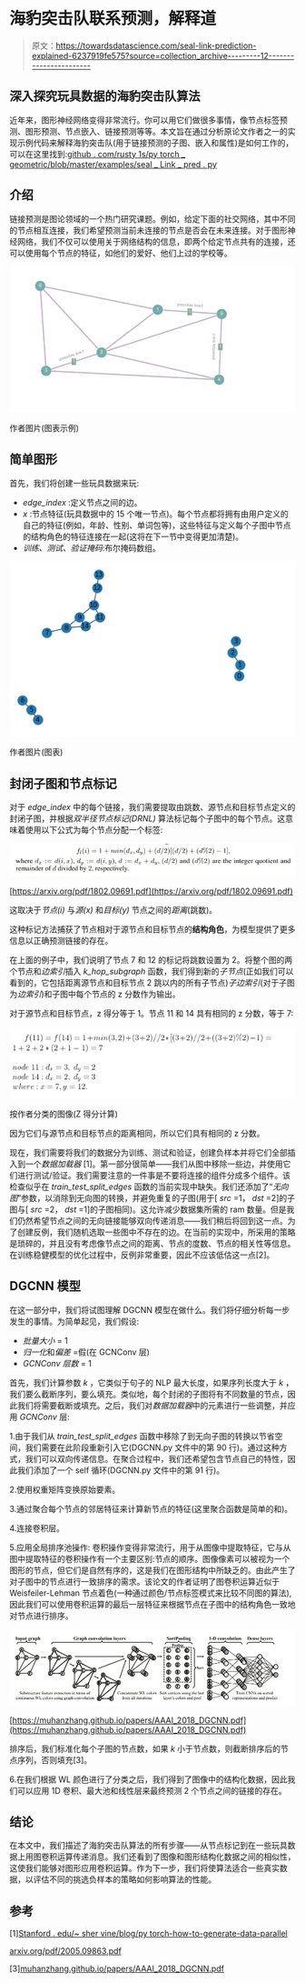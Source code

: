 # 海豹突击队联系预测，解释道

> 原文：<https://towardsdatascience.com/seal-link-prediction-explained-6237919fe575?source=collection_archive---------12----------------------->

## 深入探究玩具数据的海豹突击队算法

近年来，图形神经网络变得非常流行。你可以用它们做很多事情，像节点标签预测、图形预测、节点嵌入、链接预测等等。本文旨在通过分析原论文作者之一的实现示例代码来解释海豹突击队(用于链接预测的子图、嵌入和属性)是如何工作的，可以在这里找到:[github . com/rusty 1s/py torch _ geometric/blob/master/examples/seal _ Link _ pred . py](https://github.com/rusty1s/pytorch_geometric/blob/master/examples/seal_link_pred.py)

## 介绍

链接预测是图论领域的一个热门研究课题。例如，给定下面的社交网络，其中不同的节点相互连接，我们希望预测当前未连接的节点是否会在未来连接。对于图形神经网络，我们不仅可以使用关于网络结构的信息，即两个给定节点共有的连接，还可以使用每个节点的特征，如他们的爱好、他们上过的学校等。

![](img/e5d8bb4a340b38510c3def2f371fd9c0.png)

作者图片(图表示例)

## 简单图形

首先，我们将创建一些玩具数据来玩:

*   *edge_index* :定义节点之间的边。
*   *x* :节点特征(玩具数据中的 15 个唯一节点)。每个节点都将拥有由用户定义的自己的特征(例如，年龄、性别、单词包等)，这些特征与定义每个子图中节点的结构角色的特征连接在一起(这将在下一节中变得更加清楚)。
*   *训练、测试、验证掩码*:布尔掩码数组。

![](img/060f445b5d464e6d3419331fb6d30147.png)

作者图片(图表)

## 封闭子图和节点标记

对于 *edge_index* 中的每个链接，我们需要提取由跳数、源节点和目标节点定义的封闭子图，并根据*双半径节点标记(DRNL)* 算法标记每个子图中的每个节点。这意味着使用以下公式为每个节点分配一个标签:

![](img/236db30c38f9caa0064a35c1e02252f8.png)

[https://arxiv.org/pdf/1802.09691.pdf](https://arxiv.org/pdf/1802.09691.pdf)

这取决于*节点(i)* 与*源(x)* 和*目标(y)* 节点之间的*距离*(跳数)。

这种标记方法捕获了节点相对于源节点和目标节点的**结构角色**，为模型提供了更多信息以正确预测链接的存在。

在上面的例子中，我们说明了节点 7 和 12 的标记将跳数设置为 2。将整个图的两个节点和*边索引*插入 *k_hop_subgraph* 函数，我们得到新的*子节点*(正如我们可以看到的，它包括距离源节点和目标节点 2 跳以内的所有子节点)*子边索引*(对于子图为*边索引*)和子图中每个节点的 z 分数作为输出。

对于源节点和目标节点，z 得分等于 1。节点 11 和 14 具有相同的 z 分数，等于 7:

![](img/f48a7b6a9171ea305bad5d6b77215ef6.png)

按作者分类的图像(Z 得分计算)

因为它们与源节点和目标节点的距离相同，所以它们具有相同的 z 分数。

现在，我们需要将我们的数据分为训练、测试和验证，创建负样本并将它们全部插入到一个*数据加载器* [1]。第一部分很简单——我们从图中移除一些边，并使用它们进行测试/验证。我们需要注意的一件事是不要将连接的组件分成多个组件。该检查似乎在 *train_test_split_edges* 函数的当前实现中缺失。我们还添加了“*无向图*”参数，以消除到无向图的转换，并避免重复的子图(用于[ *src* =1， *dst* =2]的子图与[ *src* =2， *dst* =1]的子图相同)。这允许减少数据集所需的 ram 数量。但是我们仍然希望节点之间的无向链接能够双向传递消息——我们稍后将回到这一点。为了创建反例，我们随机选取一些图中不存在的边。在当前的实现中，所采用的策略是琐碎的，并且没有考虑像节点之间的距离、节点的度数、节点的相关性等信息。在训练稳健模型的优化过程中，反例非常重要，因此不应该低估这一点[2]。

## DGCNN 模型

在这一部分中，我们将试图理解 DGCNN 模型在做什么。我们将仔细分析每一步发生的事情。为简单起见，我们假设:

*   *批量大小* = 1
*   *归一化*和*偏差* =假(在 GCNConv 层)
*   *GCNConv 层数* = 1

首先，我们计算参数 *k* ，它类似于句子的 NLP 最大长度，如果序列长度大于 *k* ，我们要么截断序列，要么填充。类似地，每个封闭的子图将有不同数量的节点，因此我们将需要截断或填充。之后，我们对*数据加载器*中的元素进行一些调整，并应用 *GCNConv* 层:

1.由于我们从 *train_test_split_edges* 函数中移除了到无向子图的转换以节省空间，我们需要在此阶段重新引入它(DGCNN.py 文件中的第 90 行)。通过这种方式，我们可以双向传递信息。在聚合过程中，我们还希望包含节点自己的特性，因此我们添加了一个 self 循环(DGCNN.py 文件中的第 91 行)。

2.使用权重矩阵变换原始要素。

3.通过聚合每个节点的邻居特征来计算新节点的特征(这里聚合函数是简单的和)。

4.连接卷积层。

5.应用全局排序池操作:
卷积操作变得非常流行，用于从图像中提取特征，它与从图中提取特征的卷积操作有一个主要区别:节点的顺序。图像像素可以被视为一个图形的节点，但它们是自然有序的，这是我们在图形结构中所缺乏的。由此产生了对子图中的节点进行一致排序的需求。该论文的作者证明了图卷积运算近似于 Weisfeiler-Lehman 节点着色(一种通过颜色/节点标签模式来比较不同图的算法),因此我们可以使用卷积运算的最后一层特征来根据节点在子图中的结构角色一致地对节点进行排序。

![](img/62d1e07012b1777d322480f595031c87.png)

[https://muhanzhang.github.io/papers/AAAI_2018_DGCNN.pdf](https://muhanzhang.github.io/papers/AAAI_2018_DGCNN.pdf)

排序后，我们标准化每个子图的节点数，如果 *k* 小于节点数，则截断排序后的节点序列，否则填充[3]。

6.在我们根据 WL 颜色进行了分类之后，我们得到了图像中的结构化数据，因此我们可以应用 1D 卷积、最大池和线性层来最终预测 2 个节点之间的链接的存在。

## 结论

在本文中，我们描述了海豹突击队算法的所有步骤——从节点标记到在一些玩具数据上用图卷积运算传递消息。我们还看到了图像和图形结构化数据之间的相似性，这使我们能够对图形应用卷积运算。作为下一步，我们将使算法适合一些真实数据，以评估不同的挑选负样本的策略如何影响算法的性能。

## 参考

[1][Stanford . edu/~ sher vine/blog/py torch-how-to-generate-data-parallel](https://stanford.edu/~shervine/blog/pytorch-how-to-generate-data-parallel)

[arxiv.org/pdf/2005.09863.pdf](https://arxiv.org/pdf/2005.09863.pdf)

[3][muhanzhang.github.io/papers/AAAI_2018_DGCNN.pdf](https://muhanzhang.github.io/papers/AAAI_2018_DGCNN.pdf)
